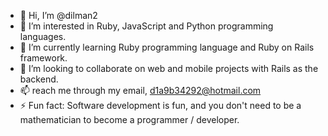 - 👋 Hi, I’m @dilman2
- 👀 I’m interested in Ruby, JavaScript and Python programming languages.
- 🌱 I’m currently learning Ruby programming language and Ruby on Rails framework.
- 💞️ I’m looking to collaborate on web and mobile projects with Rails as the backend.
- 📫 reach me through my email, d1a9b34292@hotmail.com 
- ⚡ Fun fact: Software development is fun, and you don't need to be a mathematician to become a programmer / developer.

